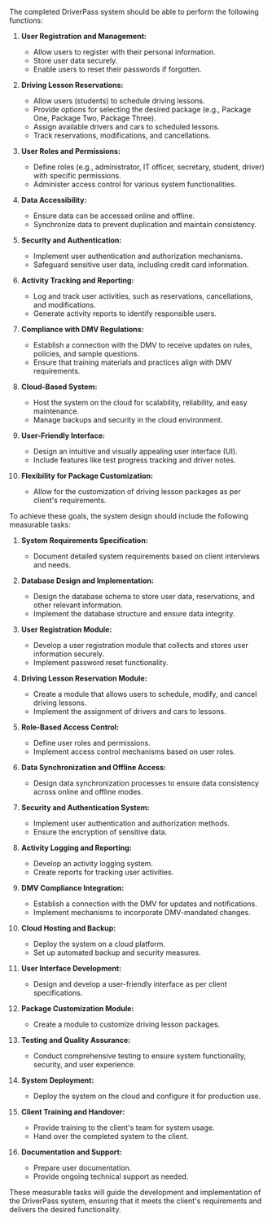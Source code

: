 ﻿The completed DriverPass system should be able to perform the following functions:

1. **User Registration and Management:**
   - Allow users to register with their personal information.
   - Store user data securely.
   - Enable users to reset their passwords if forgotten.

2. **Driving Lesson Reservations:**
   - Allow users (students) to schedule driving lessons.
   - Provide options for selecting the desired package (e.g., Package One, Package Two, Package Three).
   - Assign available drivers and cars to scheduled lessons.
   - Track reservations, modifications, and cancellations.

3. **User Roles and Permissions:**
   - Define roles (e.g., administrator, IT officer, secretary, student, driver) with specific permissions.
   - Administer access control for various system functionalities.

4. **Data Accessibility:**
   - Ensure data can be accessed online and offline.
   - Synchronize data to prevent duplication and maintain consistency.

5. **Security and Authentication:**
   - Implement user authentication and authorization mechanisms.
   - Safeguard sensitive user data, including credit card information.

6. **Activity Tracking and Reporting:**
   - Log and track user activities, such as reservations, cancellations, and modifications.
   - Generate activity reports to identify responsible users.

7. **Compliance with DMV Regulations:**
   - Establish a connection with the DMV to receive updates on rules, policies, and sample questions.
   - Ensure that training materials and practices align with DMV requirements.

8. **Cloud-Based System:**
   - Host the system on the cloud for scalability, reliability, and easy maintenance.
   - Manage backups and security in the cloud environment.

9. **User-Friendly Interface:**
   - Design an intuitive and visually appealing user interface (UI).
   - Include features like test progress tracking and driver notes.

10. **Flexibility for Package Customization:**
    - Allow for the customization of driving lesson packages as per client's requirements.

To achieve these goals, the system design should include the following measurable tasks:

1. **System Requirements Specification:**
   - Document detailed system requirements based on client interviews and needs.

2. **Database Design and Implementation:**
   - Design the database schema to store user data, reservations, and other relevant information.
   - Implement the database structure and ensure data integrity.

3. **User Registration Module:**
   - Develop a user registration module that collects and stores user information securely.
   - Implement password reset functionality.

4. **Driving Lesson Reservation Module:**
   - Create a module that allows users to schedule, modify, and cancel driving lessons.
   - Implement the assignment of drivers and cars to lessons.

5. **Role-Based Access Control:**
   - Define user roles and permissions.
   - Implement access control mechanisms based on user roles.

6. **Data Synchronization and Offline Access:**
   - Design data synchronization processes to ensure data consistency across online and offline modes.

7. **Security and Authentication System:**
   - Implement user authentication and authorization methods.
   - Ensure the encryption of sensitive data.

8. **Activity Logging and Reporting:**
   - Develop an activity logging system.
   - Create reports for tracking user activities.

9. **DMV Compliance Integration:**
   - Establish a connection with the DMV for updates and notifications.
   - Implement mechanisms to incorporate DMV-mandated changes.

10. **Cloud Hosting and Backup:**
    - Deploy the system on a cloud platform.
    - Set up automated backup and security measures.

11. **User Interface Development:**
    - Design and develop a user-friendly interface as per client specifications.

12. **Package Customization Module:**
    - Create a module to customize driving lesson packages.

13. **Testing and Quality Assurance:**
    - Conduct comprehensive testing to ensure system functionality, security, and user experience.

14. **System Deployment:**
    - Deploy the system on the cloud and configure it for production use.

15. **Client Training and Handover:**
    - Provide training to the client's team for system usage.
    - Hand over the completed system to the client.

16. **Documentation and Support:**
    - Prepare user documentation.
    - Provide ongoing technical support as needed.

These measurable tasks will guide the development and implementation of the DriverPass system, ensuring that it meets the client's requirements and delivers the desired functionality.
